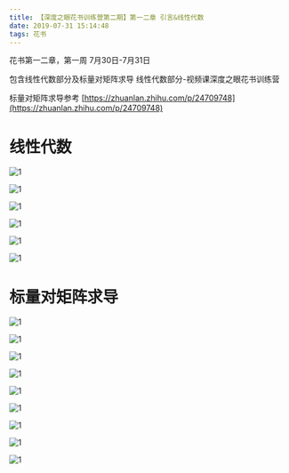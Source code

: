 ```yaml
---
title: 【深度之眼花书训练营第二期】第一二章 引言&线性代数
date: 2019-07-31 15:14:48
tags: 花书
---
```


花书第一二章，第一周 7月30日-7月31日

包含线性代数部分及标量对矩阵求导
线性代数部分-视频课深度之眼花书训练营

标量对矩阵求导参考
[https://zhuanlan.zhihu.com/p/24709748](https://zhuanlan.zhihu.com/p/24709748)

<!--more-->

# 线性代数

![1](花书第一二章/1.jpg)

![1](花书第一二章/2.jpg)

![1](花书第一二章/3.jpg)

![1](花书第一二章/4.jpg)

![1](花书第一二章/5.jpg)

![1](花书第一二章/6.jpg)

# 标量对矩阵求导

![1](花书第一二章/7.png)

![1](花书第一二章/8.png)

![1](花书第一二章/9.png)

![1](花书第一二章/10.png)

![1](花书第一二章/11.png)

![1](花书第一二章/12.png)

![1](花书第一二章/13.png)


![1](花书第一二章/14.png)

![1](花书第一二章/15.png)
